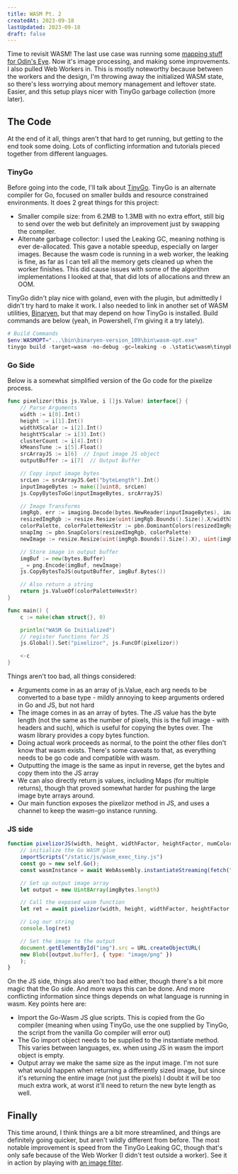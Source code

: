 ```yaml
---
title: WASM Pt. 2
createdAt: 2023-09-18
lastUpdated: 2023-09-18
draft: false
---
```


Time to revisit WASM! The last use case was running some [mapping stuff for Odin's Eye](https://www.odinseye.cloud/musings/go_wasm_memory/).  Now it's image processing, and making some improvements. I also pulled Web Workers in.  This is mostly noteworthy because between the workers and the design, I'm throwing away the initialized WASM state, so there's less worrying about memory management and leftover state.  Easier, and this setup plays nicer with TinyGo garbage collection (more later).

## The Code
At the end of it all, things aren't that hard to get running, but getting to the end took some doing.  Lots of conflicting information and tutorials pieced together from different languages.

### TinyGo
Before going into the code, I'll talk about [TinyGo](https://tinygo.org/).  TinyGo is an alternate compiler for Go, focused on smaller builds and resource constrained environments.  It does 2 great things for this project:
- Smaller compile size: from 6.2MB to 1.3MB with no extra effort, still big to send over the web but definitely an improvement just by swapping the compiler.
- Alternate garbage collector: I used the Leaking GC, meaning nothing is ever de-allocated.  This gave a notable speedup, especially on larger images.  Because the wasm code is running in a web worker, the leaking is fine, as far as I can tell all the memory gets cleaned up when the worker finishes.  This did cause issues with some of the algorithm implementations I looked at that, that did lots of allocations and threw an OOM.

TinyGo didn't play nice with goland, even with the plugin, but admittedly I didn't try hard to make it work.  I also needed to link in another set of WASM utilities, [Binaryen](https://github.com/WebAssembly/binaryen), but that may depend on how TinyGo is installed.  Build commands are below (yeah, in Powershell, I'm giving it a try lately).

```powershell
# Build Commands
$env:WASMOPT="...\bin\binaryen-version_109\bin\wasm-opt.exe"
tinygo build -target=wasm -no-debug -gc=leaking -o .\static\wasm\tinypbn.wasm main.go
```

### Go Side
Below is a somewhat simplified version of the Go code for the pixelize process.

```go
func pixelizor(this js.Value, i []js.Value) interface{} {
    // Parse Arguments
    width := i[0].Int()
    height := i[1].Int()
    widthXScalar := i[2].Int()
    heightYScalar := i[3].Int()
    clusterCount := i[4].Int()
    kMeansTune := i[5].Float()
    srcArrayJS := i[6]  // Input image JS object
    outputBuffer := i[7]  // Output Buffer

    // Copy input image bytes
    srcLen := srcArrayJS.Get("byteLength").Int()
    inputImageBytes := make([]uint8, srcLen)
    js.CopyBytesToGo(inputImageBytes, srcArrayJS)

    // Image Transforms
    imgRgb, err := imaging.Decode(bytes.NewReader(inputImageBytes), imaging.AutoOrientation(true))
    resizedImgRgb := resize.Resize(uint(imgRgb.Bounds().Size().X/widthXScalar), uint(imgRgb.Bounds().Size().Y/heightYScalar), imgRgb, resize.NearestNeighbor)
    colorPalette, colorPaletteHexStr := pbn.DominantColors(resizedImgRgb, clusterCount, kMeansTune, false)
    snapImg := pbn.SnapColors(resizedImgRgb, colorPalette)
    newImage := resize.Resize(uint(imgRgb.Bounds().Size().X), uint(imgRgb.Bounds().Size().Y), snapImg, resize.NearestNeighbor)

    // Store image in output buffer
    imgBuf := new(bytes.Buffer)
    _ = png.Encode(imgBuf, newImage)
    js.CopyBytesToJS(outputBuffer, imgBuf.Bytes())

    // Also return a string
    return js.ValueOf(colorPaletteHexStr)
}

func main() {
    c := make(chan struct{}, 0)

    println("WASM Go Initialized")
    // register functions for JS
    js.Global().Set("pixelizor", js.FuncOf(pixelizor))

    <-c
}
```

Things aren't too bad, all things considered:
- Arguments come in as an array of js.Value, each arg needs to be converted to a base type - mildly annoying to keep arguments ordered in Go and JS, but not hard
- The image comes in as an array of bytes.  The JS value has the byte length (not the same as the number of pixels, this is the full image - with headers and such), which is useful for copying the bytes over.  The wasm library provides a copy bytes function.
- Doing actual work proceeds as normal, to the point the other files don't know that wasm exists.  There's some caveats to that, as everything needs to be go code and compatible with wasm.
- Outputting the image is the same as input in reverse, get the bytes and copy them into the JS array
- We can also directly return js values, including Maps (for multiple returns), though that proved somewhat harder for pushing the large image byte arrays around.
- Our main function exposes the pixelizor method in JS, and uses a channel to keep the wasm-go instance running.

### JS side
```js
function pixelizorJS(width, height, widthFactor, heightFactor, numColors, kMeansTune, imgBytes) {
    // initialize the Go WASM glue
    importScripts("/static/js/wasm_exec_tiny.js")
    const go = new self.Go();
    const wasmInstance = await WebAssembly.instantiateStreaming(fetch("/static/wasm/tinypbn.wasm"), go.importObject);

    // Set up output image array
    let output = new Uint8Array(imgBytes.length)

    // Call the exposed wasm function
    let ret = await pixelizor(width, height, widthFactor, heightFactor, numColors, kMeansTune, imgBytes, output);

    // Log our string
    console.log(ret)

    // Set the image to the output
    document.getElementById("img").src = URL.createObjectURL(
    new Blob([output.buffer], { type: "image/png" })
    );
}
```

On the JS side, things also aren't too bad either, though there's a bit more magic that the Go side.  And more ways this can be done.  And more conflicting information since things depends on what language is running in wasm.  Key points here are:
- Import the Go-Wasm JS glue scripts.  This is copied from the Go compiler (meaning when using TinyGo, use the one supplied by TinyGo, the script from the vanilla Go compiler will error out)
- The Go import object needs to be supplied to the instantiate method.  This varies between languages, ex. when using JS in wasm the import object is empty.
- Output array we make the same size as the input image.  I'm not sure what would happen when returning a differently sized image, but since it's returning the entire image (not just the pixels) I doubt it will be too much extra work, at worst it'll need to return the new byte length as well.


## Finally
This time around, I think things are a bit more streamlined, and things are definitely going quicker, but aren't wildly different from before.  The most notable improvement is speed from the TinyGo Leaking GC, though that's only safe because of the Web Worker (I didn't test outside a worker).  See it in action by playing with [an image filter](https://pixel.cliftbar.site/).